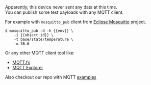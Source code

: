 
Apparently, this device never sent any data at this time.  
You can publish some test payloads with any MQTT client.

For example with `mosquitto_pub` client from [Eclipse Mosquitto](https://mosquitto.org/download/) project.

```console
$ mosquitto_pub -d -h {{env}} \
    -i {{object.id}} \
    -t base/state/temperature \
    -m 36.6
```

Or any other MQTT client tool like:
 - [MQTT.fx](https://mqttfx.jensd.de/)
 - [MQTT Explorer](https://mqtt-explorer.com/)


Also checkout our repo with MQTT [examples](https://github.com/Rightech/ric-examples/tree/master/mqtt#examples)
